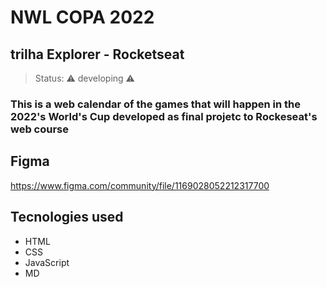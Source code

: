 # NWL COPA 2022

## trilha Explorer - Rocketseat

> Status: ⚠ developing ⚠

### This is a web calendar of the games that will happen in the 2022's World's Cup developed as final projetc to Rockeseat's web course

## Figma

<https://www.figma.com/community/file/1169028052212317700>

## Tecnologies used

* HTML
* CSS
* JavaScript
* MD
